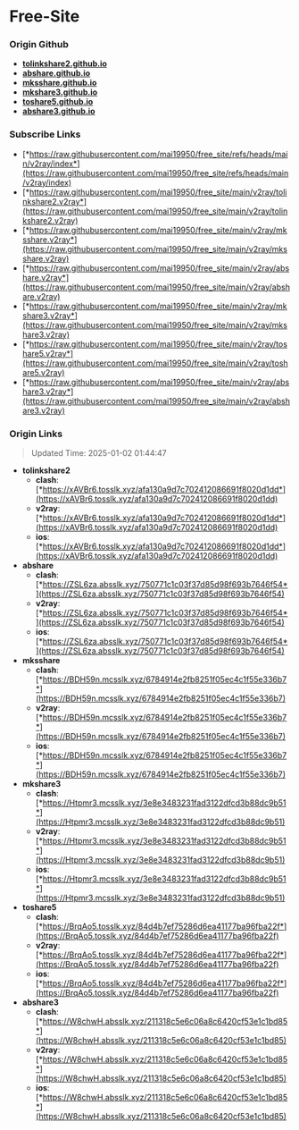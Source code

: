 # Free-Site

### Origin Github

- [**tolinkshare2.github.io**](https://github.com/tolinkshare2/tolinkshare2.github.io)
- [**abshare.github.io**](https://github.com/abshare/abshare.github.io)
- [**mksshare.github.io**](https://github.com/mksshare/mksshare.github.io)
- [**mkshare3.github.io**](https://github.com/mkshare3/mkshare3.github.io)
- [**toshare5.github.io**](https://github.com/toshare5/toshare5.github.io)
- [**abshare3.github.io**](https://github.com/abshare3/abshare3.github.io)

### Subscribe Links

- [*https://raw.githubusercontent.com/mai19950/free_site/refs/heads/main/v2ray/index*](https://raw.githubusercontent.com/mai19950/free_site/refs/heads/main/v2ray/index)
- [*https://raw.githubusercontent.com/mai19950/free_site/main/v2ray/tolinkshare2.v2ray*](https://raw.githubusercontent.com/mai19950/free_site/main/v2ray/tolinkshare2.v2ray)
- [*https://raw.githubusercontent.com/mai19950/free_site/main/v2ray/mksshare.v2ray*](https://raw.githubusercontent.com/mai19950/free_site/main/v2ray/mksshare.v2ray)
- [*https://raw.githubusercontent.com/mai19950/free_site/main/v2ray/abshare.v2ray*](https://raw.githubusercontent.com/mai19950/free_site/main/v2ray/abshare.v2ray)
- [*https://raw.githubusercontent.com/mai19950/free_site/main/v2ray/mkshare3.v2ray*](https://raw.githubusercontent.com/mai19950/free_site/main/v2ray/mkshare3.v2ray)
- [*https://raw.githubusercontent.com/mai19950/free_site/main/v2ray/toshare5.v2ray*](https://raw.githubusercontent.com/mai19950/free_site/main/v2ray/toshare5.v2ray)
- [*https://raw.githubusercontent.com/mai19950/free_site/main/v2ray/abshare3.v2ray*](https://raw.githubusercontent.com/mai19950/free_site/main/v2ray/abshare3.v2ray)

### Origin Links

> Updated Time: 2025-01-02 01:44:47

- **tolinkshare2**
  - **clash**: [*https://xAVBr6.tosslk.xyz/afa130a9d7c702412086691f8020d1dd*](https://xAVBr6.tosslk.xyz/afa130a9d7c702412086691f8020d1dd)
  - **v2ray**: [*https://xAVBr6.tosslk.xyz/afa130a9d7c702412086691f8020d1dd*](https://xAVBr6.tosslk.xyz/afa130a9d7c702412086691f8020d1dd)
  - **ios**: [*https://xAVBr6.tosslk.xyz/afa130a9d7c702412086691f8020d1dd*](https://xAVBr6.tosslk.xyz/afa130a9d7c702412086691f8020d1dd)
- **abshare**
  - **clash**: [*https://ZSL6za.absslk.xyz/750771c1c03f37d85d98f693b7646f54*](https://ZSL6za.absslk.xyz/750771c1c03f37d85d98f693b7646f54)
  - **v2ray**: [*https://ZSL6za.absslk.xyz/750771c1c03f37d85d98f693b7646f54*](https://ZSL6za.absslk.xyz/750771c1c03f37d85d98f693b7646f54)
  - **ios**: [*https://ZSL6za.absslk.xyz/750771c1c03f37d85d98f693b7646f54*](https://ZSL6za.absslk.xyz/750771c1c03f37d85d98f693b7646f54)
- **mksshare**
  - **clash**: [*https://BDH59n.mcsslk.xyz/6784914e2fb8251f05ec4c1f55e336b7*](https://BDH59n.mcsslk.xyz/6784914e2fb8251f05ec4c1f55e336b7)
  - **v2ray**: [*https://BDH59n.mcsslk.xyz/6784914e2fb8251f05ec4c1f55e336b7*](https://BDH59n.mcsslk.xyz/6784914e2fb8251f05ec4c1f55e336b7)
  - **ios**: [*https://BDH59n.mcsslk.xyz/6784914e2fb8251f05ec4c1f55e336b7*](https://BDH59n.mcsslk.xyz/6784914e2fb8251f05ec4c1f55e336b7)
- **mkshare3**
  - **clash**: [*https://Htpmr3.mcsslk.xyz/3e8e3483231fad3122dfcd3b88dc9b51*](https://Htpmr3.mcsslk.xyz/3e8e3483231fad3122dfcd3b88dc9b51)
  - **v2ray**: [*https://Htpmr3.mcsslk.xyz/3e8e3483231fad3122dfcd3b88dc9b51*](https://Htpmr3.mcsslk.xyz/3e8e3483231fad3122dfcd3b88dc9b51)
  - **ios**: [*https://Htpmr3.mcsslk.xyz/3e8e3483231fad3122dfcd3b88dc9b51*](https://Htpmr3.mcsslk.xyz/3e8e3483231fad3122dfcd3b88dc9b51)
- **toshare5**
  - **clash**: [*https://BrqAo5.tosslk.xyz/84d4b7ef75286d6ea41177ba96fba22f*](https://BrqAo5.tosslk.xyz/84d4b7ef75286d6ea41177ba96fba22f)
  - **v2ray**: [*https://BrqAo5.tosslk.xyz/84d4b7ef75286d6ea41177ba96fba22f*](https://BrqAo5.tosslk.xyz/84d4b7ef75286d6ea41177ba96fba22f)
  - **ios**: [*https://BrqAo5.tosslk.xyz/84d4b7ef75286d6ea41177ba96fba22f*](https://BrqAo5.tosslk.xyz/84d4b7ef75286d6ea41177ba96fba22f)
- **abshare3**
  - **clash**: [*https://W8chwH.absslk.xyz/211318c5e6c06a8c6420cf53e1c1bd85*](https://W8chwH.absslk.xyz/211318c5e6c06a8c6420cf53e1c1bd85)
  - **v2ray**: [*https://W8chwH.absslk.xyz/211318c5e6c06a8c6420cf53e1c1bd85*](https://W8chwH.absslk.xyz/211318c5e6c06a8c6420cf53e1c1bd85)
  - **ios**: [*https://W8chwH.absslk.xyz/211318c5e6c06a8c6420cf53e1c1bd85*](https://W8chwH.absslk.xyz/211318c5e6c06a8c6420cf53e1c1bd85)
